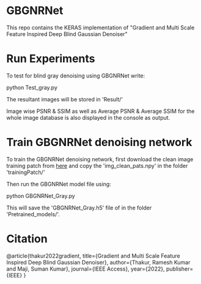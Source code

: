 # GBGNRNet
This repo contains the KERAS implementation of "Gradient and Multi Scale Feature Inspired Deep Blind Gaussian Denoiser"

# Run Experiments

To test for blind gray denoising using GBGNRNet write:

python Test_gray.py

The resultant images will be stored in 'Result/'

Image wise PSNR & SSIM as well as Average PSNR & Average SSIM for the whole image database is also displayed in the console as output.

# Train GBGNRNet denoising network

To train the GBGNRNet denoising network, first download the clean image training patch from [here](https://drive.google.com/file/d/1GjNTNadXaTgruckfq8tTY7Vu8fK8zDj9/view?usp=sharing) and copy the 'img_clean_pats.npy' in the folder 'trainingPatch/'

Then run the GBGNRNet model file using:

python GBGNRNet_Gray.py

This will save the 'GBGNRNet_Gray.h5' file of in the folder 'Pretrained_models/'.

# Citation
@article{thakur2022gradient,
  title={Gradient and Multi Scale Feature Inspired Deep Blind Gaussian Denoiser},
  author={Thakur, Ramesh Kumar and Maji, Suman Kumar},
  journal={IEEE Access},
  year={2022},
  publisher={IEEE}
}
